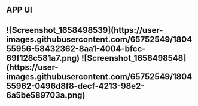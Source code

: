 <h2>APP UI<h2>
![Screenshot_1658498539](https://user-images.githubusercontent.com/65752549/180455956-58432362-8aa1-4004-bfcc-69f128c581a7.png)
![Screenshot_1658498548](https://user-images.githubusercontent.com/65752549/180455962-0496d8f8-decf-4213-98e2-6a5be589703a.png)
